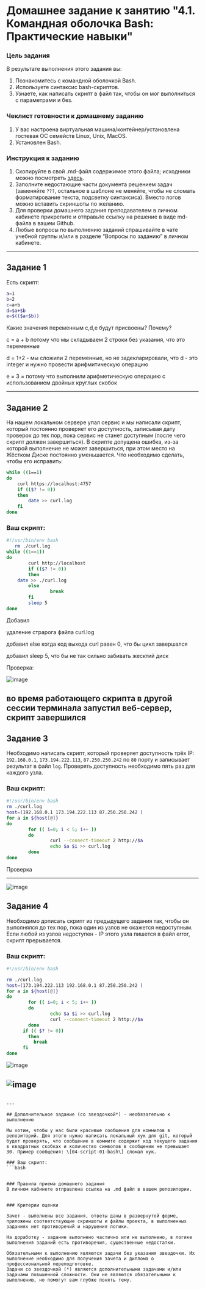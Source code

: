 # Домашнее задание к занятию "4.1. Командная оболочка Bash: Практические навыки"

### Цель задания

В результате выполнения этого задания вы:

1. Познакомитесь с командной оболочкой Bash.
2. Используете синтаксис bash-скриптов.
3. Узнаете, как написать скрипт в файл так, чтобы он мог выполниться с параметрами и без.


### Чеклист готовности к домашнему заданию

1. У вас настроена виртуальная машина/контейнер/установлена гостевая ОС семейств Linux, Unix, MacOS.
2. Установлен Bash.


### Инструкция к заданию

1. Скопируйте в свой .md-файл содержимое этого файла; исходники можно посмотреть [здесь](https://raw.githubusercontent.com/netology-code/sysadm-homeworks/devsys10/04-script-01-bash/README.md).
2. Заполните недостающие части документа решением задач (заменяйте `???`, остальное в шаблоне не меняйте, чтобы не сломать форматирование текста, подсветку синтаксиса). Вместо логов можно вставить скриншоты по желанию.
3. Для проверки домашнего задания преподавателем в личном кабинете прикрепите и отправьте ссылку на решение в виде md-файла в вашем Github.
4. Любые вопросы по выполнению заданий спрашивайте в чате учебной группы и/или в разделе “Вопросы по заданию” в личном кабинете.

------

## Задание 1

Есть скрипт:
```bash
a=1
b=2
c=a+b
d=$a+$b
e=$(($a+$b))
```

Какие значения переменным c,d,e будут присвоены? Почему?

c = a + b потому что мы складываем 2 строки без указания, что это переменные

d = 1+2 - мы сложили 2 переменные, но не задекларировали, что d - это integer и нужно провести арифмитическую операцию 

e = 3 = потому что выполнили арифметическую операцию с использованием двойных круглых скобок

----

## Задание 2

На нашем локальном сервере упал сервис и мы написали скрипт, который постоянно проверяет его доступность, записывая дату проверок до тех пор, пока сервис не станет доступным (после чего скрипт должен завершиться). В скрипте допущена ошибка, из-за которой выполнение не может завершиться, при этом место на Жёстком Диске постоянно уменьшается. Что необходимо сделать, чтобы его исправить:
```bash
while ((1==1)
do
	curl https://localhost:4757
	if (($? != 0))
	then
		date >> curl.log
	fi
done
```

### Ваш скрипт:
```bash
#!/usr/bin/env bash
   rm ./curl.log
while ((1==1))
do
        curl http://localhost
        if (($? != 0))     
        then       
	date >> ./curl.log              
        else     
                break               
        fi       
        sleep 5       
done
```
Добавил 

   удаление страрога файла curl.log
   
   добавил else когда код выхода curl равен 0, что бы цикл завершался
   
   добавил sleep 5, что бы не так сильно забивать жесктий диск

Проверка:

![image](https://user-images.githubusercontent.com/42189764/208249425-be135448-1bde-4672-96c3-f40e546795e9.png)

во время работающего скрипта в другой сессии терминала запустил веб-сервер, скрипт завершился
---

## Задание 3

Необходимо написать скрипт, который проверяет доступность трёх IP: `192.168.0.1`, `173.194.222.113`, `87.250.250.242` по `80` порту и записывает результат в файл `log`. Проверять доступность необходимо пять раз для каждого узла.

### Ваш скрипт:
```bash
#!/usr/bin/env bash
rm ./curl.log
host=(192.168.0.1 173.194.222.113 87.250.250.242 )
for a in ${host[@]}
do
        for (( i=0; i < 5; i++ ))      
        do        
                curl --connect-timeout 2 http://$a                
                echo $a $i >> curl.log               
        done
done
```
Проверка 



---
![image](https://user-images.githubusercontent.com/42189764/208253748-65f4f01e-2bc4-4edc-803c-5dd2db5ccdce.png)
## Задание 4

Необходимо дописать скрипт из предыдущего задания так, чтобы он выполнялся до тех пор, пока один из узлов не окажется недоступным. Если любой из узлов недоступен - IP этого узла пишется в файл error, скрипт прерывается.

### Ваш скрипт:
```bash
#!/usr/bin/env bash

rm ./curl.log
host=(173.194.222.113 192.168.0.1 87.250.250.242 )
for a in ${host[@]}
do
        for (( i=0; i < 5; i++ ))     
        do     
                echo $a $i >> curl.log              
                curl --connect-timeout 2 http://$a
        done    
      if (( $? != 0))
        then  
          break     
      fi   
done
```
![image](https://user-images.githubusercontent.com/42189764/208254107-5f160a06-12ff-4c40-a4e2-adbe9f4aa3ee.png)

![image](https://user-images.githubusercontent.com/42189764/208254122-34f59d1b-28b6-430a-82bc-ab2a3d7dfb66.png)
----
```

---

## Дополнительное задание (со звездочкой*) - необязательно к выполнению

Мы хотим, чтобы у нас были красивые сообщения для коммитов в репозиторий. Для этого нужно написать локальный хук для git, который будет проверять, что сообщение в коммите содержит код текущего задания в квадратных скобках и количество символов в сообщении не превышает 30. Пример сообщения: \[04-script-01-bash\] сломал хук.

### Ваш скрипт:
```bash


### Правила приема домашнего задания
В личном кабинете отправлена ссылка на .md файл в вашем репозитории.


### Критерии оценки

Зачет - выполнены все задания, ответы даны в развернутой форме, приложены соответствующие скриншоты и файлы проекта, в выполненных заданиях нет противоречий и нарушения логики.

На доработку - задание выполнено частично или не выполнено, в логике выполнения заданий есть противоречия, существенные недостатки. 
 
Обязательными к выполнению являются задачи без указания звездочки. Их выполнение необходимо для получения зачета и диплома о профессиональной переподготовке.
Задачи со звездочкой (*) являются дополнительными задачами и/или задачами повышенной сложности. Они не являются обязательными к выполнению, но помогут вам глубже понять тему.
